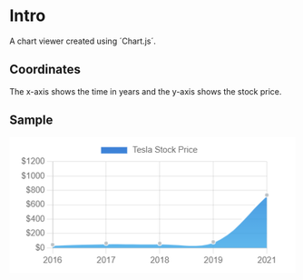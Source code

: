 # Intro

A chart viewer created using ´Chart.js´.

## Coordinates

The x-axis shows the time in years and the y-axis shows the stock price.

## Sample

![Tesla stock price](/assets/images/tsla.png)
